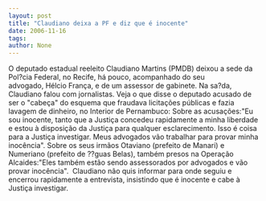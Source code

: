 ```yaml
---
layout: post
title: "Claudiano deixa a PF e diz que é inocente"
date: 2006-11-16
tags: 
author: None
---
```

O deputado estadual reeleito Claudiano Martins (PMDB)&nbsp;deixou a sede da Pol?cia Federal, no Recife, há pouco, acompanhado do seu advogado,&nbsp;Hélcio França, e de um assessor de gabinete.
Na sa?da, Claudiano falou com jornalistas. Veja o que disse o deputado acusado de ser o \"cabeça\" do esquema que&nbsp;fraudava licitações públicas e fazia lavagem de dinheiro, no Interior de Pernambuco:
Sobre as acusações:\"Eu sou inocente, tanto que a Justiça concedeu rapidamente a minha liberdade e estou à disposição da Justiça para qualquer esclarecimento. Isso é coisa para a Justiça investigar. Meus advogados vão trabalhar para provar minha inocência\".
Sobre os seus irmãos Otaviano (prefeito de Manari)&nbsp;e Numeriano (prefeito de ??guas Belas), também presos na Operação Alcaides:\"Eles também estão sendo assessorados por advogados e vão provar inocência\".&nbsp;
Claudiano não quis informar para onde seguiu e encerrou rapidamente a entrevista, insistindo que é inocente e cabe à Justiça investigar.  